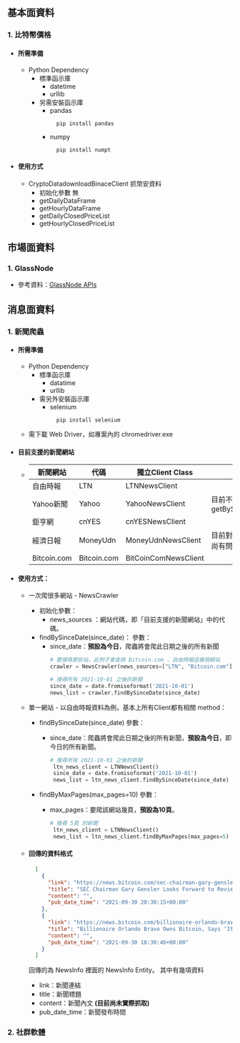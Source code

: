 ## 基本面資料
### 1. 比特幣價格
  * #### 所需準備
    * Python Dependency
      * 標準函示庫
        * datetime
        * urllib
      * 另需安裝函示庫
        * pandas
          ```shell
            pip install pandas
          ```
        * numpy
          ```shell
            pip install numpt
          ```
  * #### 使用方式
    * CryptoDatadownloadBinaceClient 抓幣安資料
      * 初始化參數
        無
      * getDailyDataFrame
      * getHourlyDataFrame
      * getDailyClosedPriceList
      * getHourlyClosedPriceList

## 市場面資料
### 1. GlassNode
  * 參考資料：[GlassNode APIs](https://docs.glassnode.com/basic-api/api)

## 消息面資料
### 1. 新聞爬蟲
  * #### 所需準備
    * Python Dependency
      * 標準函示庫
        * datatime
        * urllib
      * 需另外安裝函示庫
        * selenium
          ```shell
            pip install selenium
          ```
    * 需下載 Web Driver，如專案內的 chromedriver.exe

* #### 目前支援的新聞網站
  * |新聞網站| 代碼 |獨立Client Class|備註|
    |--------|-----|----------|---------|
    |自由時報 |LTN|LTNNewsClient||
    |Yahoo新聞|Yahoo|YahooNewsClient|目前不支援 getBySinceDate()|
    |鉅亨網|cnYES|cnYESNewsClient||
    |經濟日報|MoneyUdn|MoneyUdnNewsClient|目前對於時間過濾尚有問題，修正中|
    |Bitcoin.com|Bitcoin.com|BitCoinComNewsClient||



* #### 使用方式：
  * 一次爬很多網站 - NewsCrawler
    * 初始化參數：
      * news_sources ：網站代碼，即「目前支援的新聞網站」中的代碼。
    * findBySinceDate(since_date)：
      參數：
      * since_date：**預設為今日**，爬蟲將會爬此日期之後的所有新聞
        ```Python
        # 要搜尋那些站，此例子會查詢 Bitcoin.com 、自由時報這幾個網站
        crawler = NewsCrawler(news_sources=["LTN", "Bitcoin.com"])

        # 搜尋所有 2021-10-01 之後的新聞
        since_date = date.fromisoformat('2021-10-01')
        news_list = crawler.findBySinceDate(since_date)
        ```

  * 單一網站 - 以自由時報資料為例，基本上所有Client都有相關 method：
    * findBySinceDate(since_date)
      參數：

      * since_date：爬蟲將會爬此日期之後的所有新聞，**預設為今日**，即今日的所有新聞。
        ```Python
        # 搜尋所有 2021-10-01 之後的新聞
         ltn_news_client = LTNNewsClient()
         since_date = date.fromisoformat('2021-10-01')
         news_list = ltn_news_client.findBySinceDate(since_date)
        ```
    * findByMaxPages(max_pages=10)
      參數：

      * max_pages：要爬該網站幾頁，**預設為10頁**。
        ```Python
        # 搜尋 5頁 的新聞
         ltn_news_client = LTNNewsClient()
         news_list = ltn_news_client.findByMaxPages(max_pages=5)
        ```

  * #### 回傳的資料格式
    ```json
      [
        {
          "link": "https://news.bitcoin.com/sec-chairman-gary-gensler-looks-forward-review-bitcoin-futures-etf-filings/",
          "title": "SEC Chairman Gary Gensler Looks Forward to Review of Bitcoin Futures ETF Filings",
          "content": "",
          "pub_date_time": "2021-09-30 20:30:15+00:00"
        },
        {
          "link": "https://news.bitcoin.com/billionaire-orlando-bravo-owns-bitcoin-it-will-increase-significantly-very-bullish/",
          "title": "Billionaire Orlando Bravo Owns Bitcoin, Says ‘It Will Increase Significantly, I’m Very Bullish’",
          "content": "",
          "pub_date_time": "2021-09-30 18:30:46+00:00"
        }
      ]
    ```
    回傳的為 NewsInfo 裡面的 NewsInfo Entity。
    其中有幾項資料
    * link：新聞連結
    * title：新聞標題
    * content：新聞內文 **(目前尚未實際抓取)**
    * pub_date_time：新聞發布時間

### 2.  社群軟體
